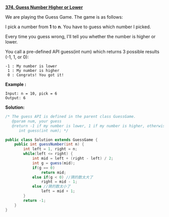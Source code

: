 **[374. Guess Number Higher or Lower](https://leetcode.com/problems/guess-number-higher-or-lower/)**

We are playing the Guess Game. The game is as follows:

I pick a number from **1** to **n**. You have to guess which number I picked.

Every time you guess wrong, I'll tell you whether the number is higher or lower.

You call a pre-defined API guess(int num) which returns 3 possible results (-1, 1, or 0):

```
-1 : My number is lower
 1 : My number is higher
 0 : Congrats! You got it!
```
**Example :**
```
Input: n = 10, pick = 6
Output: 6
```


**Solution:**

```java
/* The guess API is defined in the parent class GuessGame.
   @param num, your guess
   @return -1 if my number is lower, 1 if my number is higher, otherwise return 0
      int guess(int num); */

public class Solution extends GuessGame {
    public int guessNumber(int n) {
        int left = 1, right = n;
        while(left <= right) {
            int mid = left + (right - left) / 2;
            int g = guess(mid);
            if(g == 0)
                return mid;
            else if(g < 0) //猜的数太大了
                right = mid - 1;
            else //猜的数太小了
                left = mid + 1;
        }
        return -1;
    }
}
```